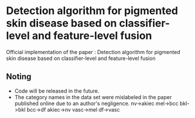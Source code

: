 # Detection algorithm for pigmented skin disease based on classifier-level and feature-level fusion

Official implementation of the paper : Detection algorithm for pigmented skin disease based on classifier-level and feature-level fusion

## Noting

- Code will be released in the future.
- The category names in the data set were mislabeled in the paper published online due to an author's negligence.
  nv->akiec
  mel->bcc
  bkl->bkl
  bcc->df
  akiec->nv
  vasc->mel
  df->vasc
